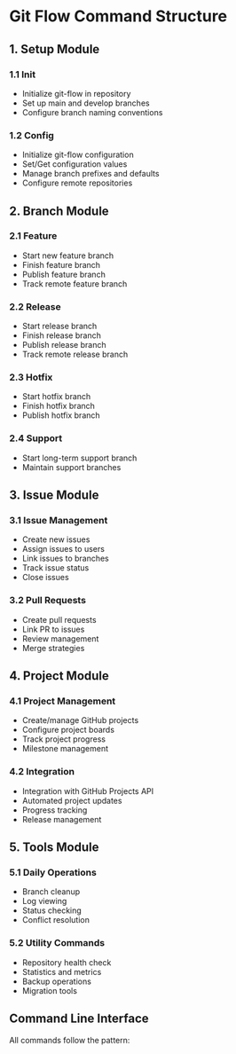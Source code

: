 # Git Flow Command Structure

## 1. Setup Module

### 1.1 Init

- Initialize git-flow in repository
- Set up main and develop branches
- Configure branch naming conventions

### 1.2 Config

- Initialize git-flow configuration
- Set/Get configuration values
- Manage branch prefixes and defaults
- Configure remote repositories

## 2. Branch Module

### 2.1 Feature

- Start new feature branch
- Finish feature branch
- Publish feature branch
- Track remote feature branch

### 2.2 Release

- Start release branch
- Finish release branch
- Publish release branch
- Track remote release branch

### 2.3 Hotfix

- Start hotfix branch
- Finish hotfix branch
- Publish hotfix branch

### 2.4 Support

- Start long-term support branch
- Maintain support branches

## 3. Issue Module

### 3.1 Issue Management

- Create new issues
- Assign issues to users
- Link issues to branches
- Track issue status
- Close issues

### 3.2 Pull Requests

- Create pull requests
- Link PR to issues
- Review management
- Merge strategies

## 4. Project Module

### 4.1 Project Management

- Create/manage GitHub projects
- Configure project boards
- Track project progress
- Milestone management

### 4.2 Integration

- Integration with GitHub Projects API
- Automated project updates
- Progress tracking
- Release management

## 5. Tools Module

### 5.1 Daily Operations

- Branch cleanup
- Log viewing
- Status checking
- Conflict resolution

### 5.2 Utility Commands

- Repository health check
- Statistics and metrics
- Backup operations
- Migration tools

## Command Line Interface

All commands follow the pattern:
